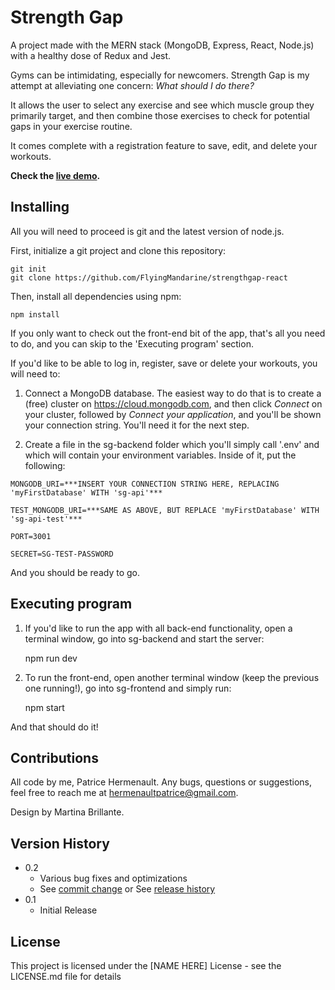 # Strength Gap

A project made with the MERN stack (MongoDB, Express, React, Node.js) with a healthy dose of Redux and Jest.

Gyms can be intimidating, especially for newcomers. Strength Gap is my attempt at alleviating one concern: *What should I do there?*

It allows the user to select any exercise and see which muscle group they primarily target, and then combine those exercises to check for potential gaps in your exercise routine.

It comes complete with a registration feature to save, edit, and delete your workouts.

**Check the [live demo](https://www.patrice-hermenault.com).**

## Installing

All you will need to proceed is git and the latest version of node.js.

First, initialize a git project and clone this repository:

    git init
    git clone https://github.com/FlyingMandarine/strengthgap-react

Then, install all dependencies using npm:

    npm install

If you only want to check out the front-end bit of the app, that's all you need to do, and you can skip to the 'Executing program' section.

If you'd like to be able to log in, register, save or delete your workouts, you will need to:

1. Connect a MongoDB database. The easiest way to do that is to create a (free) cluster on https://cloud.mongodb.com, and then click *Connect* on your cluster, followed by *Connect your application*, and you'll be shown your connection string. You'll need it for the next step.

2. Create a file in the sg-backend folder which you'll simply call '.env' and which will contain your environment variables. Inside of it, put the following:

```
MONGODB_URI=***INSERT YOUR CONNECTION STRING HERE, REPLACING 'myFirstDatabase' WITH 'sg-api'***

TEST_MONGODB_URI=***SAME AS ABOVE, BUT REPLACE 'myFirstDatabase' WITH 'sg-api-test'***

PORT=3001

SECRET=SG-TEST-PASSWORD
```

And you should be ready to go.

## Executing program

1. If you'd like to run the app with all back-end functionality, open a terminal window, go into sg-backend and start the server:

    npm run dev

2. To run the front-end, open another terminal window (keep the previous one running!), go into sg-frontend and simply run:

    npm start

And that should do it!

## Contributions

All code by me, Patrice Hermenault. Any bugs, questions or suggestions, feel free to reach me at hermenaultpatrice@gmail.com.

Design by Martina Brillante.

## Version History

* 0.2
    * Various bug fixes and optimizations
    * See [commit change]() or See [release history]()
* 0.1
    * Initial Release

## License

This project is licensed under the [NAME HERE] License - see the LICENSE.md file for details
